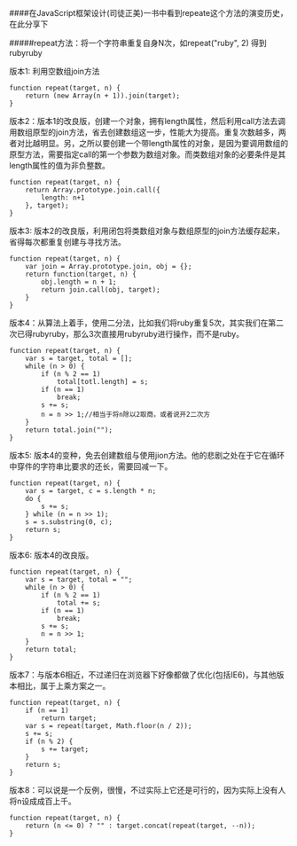 ####在JavaScript框架设计(司徒正美)一书中看到repeate这个方法的演变历史，在此分享下

#####repeat方法：将一个字符串重复自身N次，如repeat("ruby", 2) 得到rubyruby

版本1: 利用空数组join方法
```
function repeat(target, n) {
    return (new Array(n + 1)).join(target);
}
```
    
版本2：版本1的改良版，创建一个对象，拥有length属性，然后利用call方法去调用数组原型的join方法，省去创建数组这一步，性能大为提高。重复次数越多，两者对比越明显。另，之所以要创建一个带length属性的对象，是因为要调用数组的原型方法，需要指定call的第一个参数为数组对象。而类数组对象的必要条件是其length属性的值为非负整数。
```
function repeat(target, n) {
    return Array.prototype.join.call({
        length: n+1
    }, target);
}
```

版本3: 版本2的改良版，利用闭包将类数组对象与数组原型的join方法缓存起来，省得每次都重复创建与寻找方法。

```
function repeat(target, n) {
    var join = Array.prototype.join, obj = {};
    return function(target, n) {
        obj.length = n + 1;
        return join.call(obj, target);
    }
} 
```

版本4：从算法上着手，使用二分法，比如我们将ruby重复5次，其实我们在第二次已得rubyruby，那么3次直接用rubyruby进行操作，而不是ruby。

```
function repeat(target, n) {
    var s = target, total = [];
    while (n > 0) {
        if (n % 2 == 1)
            total[totl.length] = s;
        if (n == 1)
            break;
        s += s;
        n = n >> 1;//相当于将n除以2取商，或者说开2二次方
    }
    return total.join("");
}
```

版本5: 版本4的变种，免去创建数组与使用jion方法。他的悲剧之处在于它在循环中穿件的字符串比要求的还长，需要回减一下。

```
function repeat(target, n) {
    var s = target, c = s.length * n;
    do {
        s += s;
    } while (n = n >> 1);
    s = s.substring(0, c);
    return s;
}
```

版本6: 版本4的改良版。

```
function repeat(target, n) {
    var s = target, total = "";
    while (n > 0) {
        if (n % 2 == 1)
            total += s;
        if (n == 1)
            break;
        s += s;
        n = n >> 1;
    }
    return total;
}
```

版本7：与版本6相近，不过递归在浏览器下好像都做了优化(包括IE6)，与其他版本相比，属于上乘方案之一。

```
function repeat(target, n) {
    if (n == 1)
        return target;
    var s = repeat(target, Math.floor(n / 2));
    s += s;
    if (n % 2) {
        s += target;
    }
    return s;
}
```

版本8：可以说是一个反例，很慢，不过实际上它还是可行的，因为实际上没有人将n设成成百上千。

```
function repeat(target, n) {
    return (n <= 0) ? "" : target.concat(repeat(target, --n));
}
```